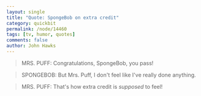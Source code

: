 ```yaml
---
layout: single 
title: "Quote: SpongeBob on extra credit" 
category: quickbit
permalink: /node/14460
tags: [tv, humor, quotes] 
comments: false 
author: John Hawks 
---
```



<blockquote>MRS. PUFF: Congratulations, SpongeBob, you pass!</blockquote>
<blockquote>SPONGEBOB: But Mrs. Puff, I don't feel like I've really done anything.</blockquote>
<blockquote>MRS. PUFF: That's how extra credit is <i>supposed</i> to feel!</blockquote>

